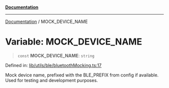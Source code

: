 [**Documentation**](../README.md)

***

[Documentation](../README.md) / MOCK\_DEVICE\_NAME

# Variable: MOCK\_DEVICE\_NAME

> `const` **MOCK\_DEVICE\_NAME**: `string`

Defined in: [lib/utils/ble/bluetoothMocking.ts:17](https://github.com/aldesgroup/goaldn/blob/6a7943d02984b1a6b41d76a3a483a1484b644076/lib/utils/ble/bluetoothMocking.ts#L17)

Mock device name, prefixed with the BLE_PREFIX from config if available.
Used for testing and development purposes.
